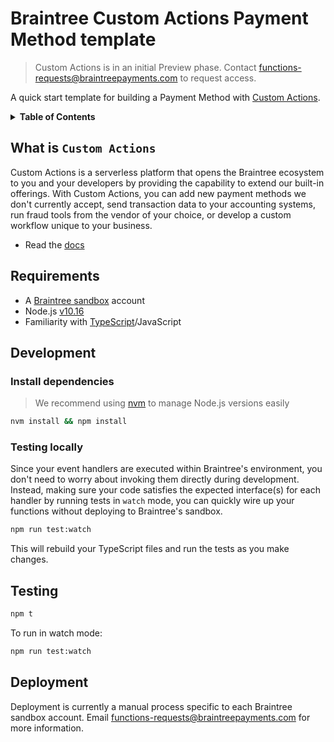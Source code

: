 # Braintree Custom Actions Payment Method template

> Custom Actions is in an initial Preview phase. Contact functions-requests@braintreepayments.com to request access.

A quick start template for building a Payment Method with [Custom Actions](#what-is-custom-actions).

<details>
<summary><strong>Table of Contents</strong></summary>

- [Braintree Custom Actions Payment Method template](#braintree-custom-actions-payment-method-template)
  - [What is `Custom Actions`](#what-is-custom-actions)
  - [Requirements](#requirements)
  - [Development](#development)
    - [Install dependencies](#install-dependencies)
    - [Testing locally](#testing-locally)
  - [Testing](#testing)
  - [Deployment](#deployment)

</details>

## What is `Custom Actions`

Custom Actions is a serverless platform that opens the Braintree ecosystem to you and your developers by providing the capability to extend our built-in offerings. With Custom Actions, you can add new payment methods we don't currently accept, send transaction data to your accounting systems, run fraud tools from the vendor of your choice, or develop a custom workflow unique to your business.

- Read the [docs](https://developers.braintreepayments.com/guides/functions/overview)

## Requirements

- A [Braintree sandbox](https://www.braintreepayments.com/sandbox) account
- Node.js [v10.16](https://nodejs.org/en/download/releases/)
- Familiarity with [TypeScript](https://typescriptlang.org)/JavaScript

## Development

### Install dependencies

> We recommend using [nvm](https://github.com/nvm-sh/nvm) to manage Node.js versions easily

```sh
nvm install && npm install
```

### Testing locally

Since your event handlers are executed within Braintree's environment, you don't need to worry about invoking them directly during development. Instead, making sure your code satisfies the expected interface(s) for each handler by running tests in `watch` mode, you can quickly wire up your functions without deploying to Braintree's sandbox.

```sh
npm run test:watch
```

This will rebuild your TypeScript files and run the tests as you make changes.

## Testing

```sh
npm t
```

To run in watch mode:

```sh
npm run test:watch
```

## Deployment

Deployment is currently a manual process specific to each Braintree sandbox account. Email functions-requests@braintreepayments.com for more information.
